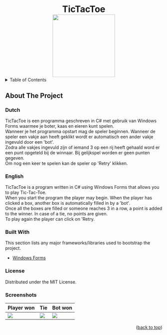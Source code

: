 <!-- PROJECT LOGO -->
<div align="center">
    <h1 style="padding: 0; margin-bottom: 0">TicTacToe</h1>
    <img src="https://play-lh.googleusercontent.com/n3vb2UjC3bCldAzy_WayG8wAMdIspefAwQrPTgrKn6HMmTzGbyU5TELYKolQ2MxedkQD" height="200px">
</div>

<!-- TABLE OF CONTENTS -->
<details>
  <summary>Table of Contents</summary>
  <ol>
    <li>
      <a href="#about-the-project">About The Project</a>
      <ul>
        <li><a href="#dutch">Dutch</a></li>
        <li><a href="#english">English</a></li>
        <li><a href="#built-with">Built With</a></li>
        <li><a href="#license">License</a></li>
        <li><a href="#screenshots">Screenshots</a></li>
      </ul>
    </li>
  </ol>
</details>

## About The Project

### Dutch

TicTacToe is een programma geschreven in C# met gebruik van Windows Forms waarmee je boter, kaas en eieren kunt spelen.<br/>
Wanneer je het programma opstart mag de speler beginnen. Wanneer de speler een vakje aan heeft geklikt wordt er automatisch een ander vakje ingevuld door een 'bot'.<br/>
Zodra alle vakjes ingevuld zijn of iemand 3 op een rij heeft gehaald word er een punt opgeteld bij de winnaar. Bij gelijkspel worden er geen punten gegeven.<br/>
Om nog een keer te spelen kan de speler op 'Retry' klikken.<br/>

### English

TicTacToe is a program written in C# using Windows Forms that allows you to play Tic-Tac-Toe.<br/>
When you start the program the player may begin. When the player has clicked a box, another box is automatically filled in by a 'bot'.<br/>
Once all the boxes are filled or someone reaches 3 in a row, a point is added to the winner. In case of a tie, no points are given.<br/>
To play again the player can click on 'Retry.<br/>

### Built With

This section lists any major frameworks/libraries used to bootstrap the project.

* [Windows Forms](https://en.wikipedia.org/wiki/Windows_Forms)

### License
Distributed under the MIT License.

### Screenshots

| Player won                                 | Tie                                         | Bot won                                     |
|--------------------------------------------|---------------------------------------------|---------------------------------------------|
| <img src="https://i.imgur.com/OxavUkn.png">| <img src="https://i.imgur.com/M26Bhxq.png"> | <img src="https://i.imgur.com/JN5mzej.png"> |


<p align="right">(<a href="#top">back to top</a>)</p>